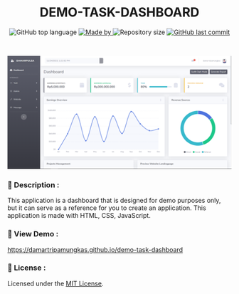 <h1 align="center">
    DEMO-TASK-DASHBOARD
</h1>

<p align="center">
  <img alt="GitHub top language" src="https://img.shields.io/github/languages/top/damartripamungkas/demo-task-dashboard?color=04D361&labelColor=000000">
  
  <a href="#">
    <img alt="Made by" src="https://img.shields.io/static/v1?label=made%20by&message=damartripamungkas&color=04D361&labelColor=000000">
  </a>
  
  <img alt="Repository size" src="https://img.shields.io/github/repo-size/damartripamungkas/demo-task-dashboard?color=04D361&labelColor=000000">
  
  <a href="#">
    <img alt="GitHub last commit" src="https://img.shields.io/github/last-commit/damartripamungkas/demo-task-dashboard?color=04D361&labelColor=000000">
  </a>
</p>

<br>

![Home](/home.png)

### 📖 Description :

This application is a dashboard that is designed for demo purposes only, but it can serve as a reference for you to create an application. This application is made with HTML, CSS, JavaScript.

### 🧱 View Demo :

https://damartripamungkas.github.io/demo-task-dashboard

### 📝 License :

Licensed under the [MIT License](./LICENSE).
